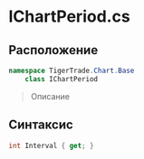 
# IChartPeriod.cs
## Расположение
```csharp
namespace TigerTrade.Chart.Base  
    class IChartPeriod
```

> Описание

## Синтаксис
```csharp
int Interval { get; }
```
